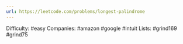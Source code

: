 ```yaml
---
url: https://leetcode.com/problems/longest-palindrome
---
```


Difficulty: #easy
Companies: #amazon #google #intuit
Lists: #grind169 #grind75